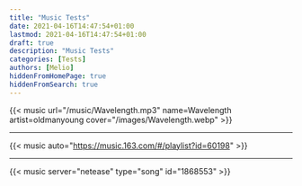 ```yaml
---
title: "Music Tests"
date: 2021-04-16T14:47:54+01:00
lastmod: 2021-04-16T14:47:54+01:00
draft: true
description: "Music Tests"
categories: [Tests]
authors: [Melio]
hiddenFromHomePage: true
hiddenFromSearch: true
---
```


<!--more-->

{{< music url="/music/Wavelength.mp3" name=Wavelength artist=oldmanyoung cover="/images/Wavelength.webp" >}}

---

{{< music auto="https://music.163.com/#/playlist?id=60198" >}}

---

{{< music server="netease" type="song" id="1868553" >}}
